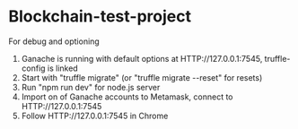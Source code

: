 # Blockchain-test-project
For debug and optioning

1. Ganache is running with default options at HTTP://127.0.0.1:7545, truffle-config is linked
2. Start with "truffle migrate" (or "truffle migrate --reset" for resets)
3. Run "npm run dev" for node.js server
4. Import on of Ganache accounts to Metamask, connect to HTTP://127.0.0.1:7545
5. Follow HTTP://127.0.0.1:7545 in Chrome

